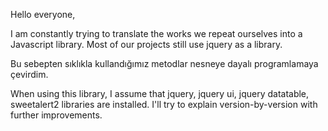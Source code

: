 Hello everyone,

I am constantly trying to translate the works we repeat ourselves into a Javascript library.
Most of our projects still use jquery as a library.

Bu sebepten sıklıkla kullandığımız metodlar nesneye dayalı programlamaya çevirdim.

When using this library, I assume that jquery, jquery ui, jquery datatable, sweetalert2 libraries are installed. I'll try to explain version-by-version with further improvements.